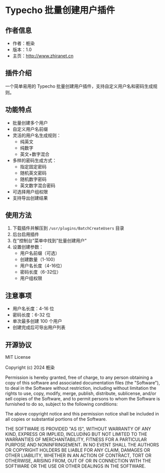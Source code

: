 # Typecho 批量创建用户插件
## 作者信息
- 作者：栀染
- 版本：1.0
- 主页：http://www.zhiranet.cn
## 插件介绍
一个简单易用的 Typecho 批量创建用户插件，支持自定义用户名和密码生成规则。
## 功能特点
- 批量创建多个用户
- 自定义用户名前缀
- 灵活的用户名生成规则：
  - 纯英文
  - 纯数字
  - 英文+数字混合
- 多样的密码生成方式：
  - 指定固定密码
  - 随机英文密码
  - 随机数字密码
  - 英文数字混合密码
- 可选择用户组权限
- 支持导出创建结果
## 使用方法
1. 下载插件并解压到 `/usr/plugins/BatchCreateUsers` 目录
2. 后台启用插件
3. 在"控制台"菜单中找到"批量创建用户"
4. 设置创建参数：
   - 用户名前缀（可选）
   - 创建数量（1-100）
   - 用户名长度（4-16位）
   - 密码长度（6-32位）
   - 用户组权限
## 注意事项
- 用户名长度：4-16 位
- 密码长度：6-32 位
- 单次最多创建 100 个用户
- 创建完成后可导出用户列表
## 开源协议

MIT License

Copyright (c) 2024 栀染

Permission is hereby granted, free of charge, to any person obtaining a copy
of this software and associated documentation files (the "Software"), to deal
in the Software without restriction, including without limitation the rights
to use, copy, modify, merge, publish, distribute, sublicense, and/or sell
copies of the Software, and to permit persons to whom the Software is
furnished to do so, subject to the following conditions:

The above copyright notice and this permission notice shall be included in all
copies or substantial portions of the Software.

THE SOFTWARE IS PROVIDED "AS IS", WITHOUT WARRANTY OF ANY KIND, EXPRESS OR
IMPLIED, INCLUDING BUT NOT LIMITED TO THE WARRANTIES OF MERCHANTABILITY,
FITNESS FOR A PARTICULAR PURPOSE AND NONINFRINGEMENT. IN NO EVENT SHALL THE
AUTHORS OR COPYRIGHT HOLDERS BE LIABLE FOR ANY CLAIM, DAMAGES OR OTHER
LIABILITY, WHETHER IN AN ACTION OF CONTRACT, TORT OR OTHERWISE, ARISING FROM,
OUT OF OR IN CONNECTION WITH THE SOFTWARE OR THE USE OR OTHER DEALINGS IN THE
SOFTWARE.